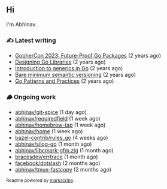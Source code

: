 ## Hi

I'm Abhinav.

### ✍️ Latest writing


- [GopherCon 2023: Future-Proof Go Packages](https://abhinavg.net/2023/09/27/future-proof-packages/) (2 years ago)
- [Designing Go Libraries](https://abhinavg.net/2022/12/06/designing-go-libraries/) (2 years ago)
- [Introduction to generics in Go](https://abhinavg.net/2022/11/23/generics-intro/) (2 years ago)
- [Bare minimum semantic versioning](https://abhinavg.net/2022/11/07/semver/) (2 years ago)
- [Go Patterns and Practices](https://abhinavg.net/2022/09/19/go-patterns-and-practices-talk/) (2 years ago)

### 🪵 Ongoing work


- [abhinav/git-spice](https://github.com/abhinav/git-spice) (1 day ago)
- [abhinav/requiredfield](https://github.com/abhinav/requiredfield) (1 week ago)
- [abhinav/homebrew-tap](https://github.com/abhinav/homebrew-tap) (1 week ago)
- [abhinav/home](https://github.com/abhinav/home) (1 week ago)
- [bazel-contrib/rules_go](https://github.com/bazel-contrib/rules_go) (4 weeks ago)
- [abhinav/silog-go](https://github.com/abhinav/silog-go) (1 month ago)
- [abhinav/libcmark-gfm.zig](https://github.com/abhinav/libcmark-gfm.zig) (1 month ago)
- [bracesdev/errtrace](https://github.com/bracesdev/errtrace) (1 month ago)
- [facebook/dotslash](https://github.com/facebook/dotslash) (2 months ago)
- [abhinav/tmux-fastcopy](https://github.com/abhinav/tmux-fastcopy) (2 months ago)

<sub>Readme powered by [markscribe](https://github.com/muesli/markscribe).</sub>
